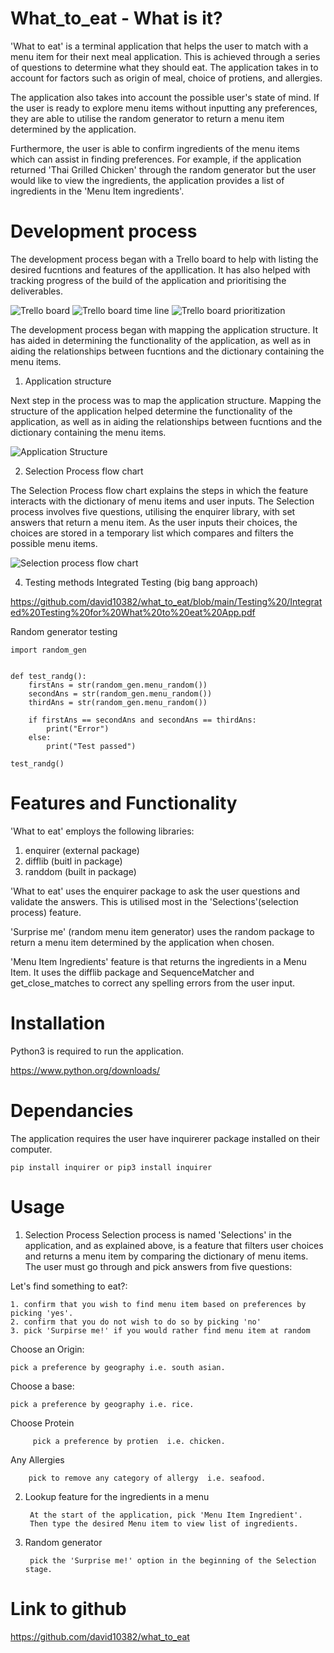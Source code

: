 # What_to_eat - What is it?

'What to eat' is a terminal application that helps the user to match with a menu item for their next meal application. This is achieved through a series of questions to determine what they should eat. The application takes in to account for factors such as origin of meal, choice of protiens, and allergies. 

The application also takes into account the possible user's state of mind. If the user is ready to explore menu items without inputting any preferences, they are able to utilise the random generator to return a menu item determined by the application. 

Furthermore, the user is able to confirm ingredients of the menu items which can assist in finding preferences. For example, if the application returned 'Thai Grilled Chicken' through the random generator but the user would like to view the ingredients, the application provides a list of ingredients in the 'Menu Item ingredients'. 


# Development process

The development process began with a Trello board to help with listing the desired fucntions and features of the appllication. It has also helped with tracking progress of the build of the application and prioritising the deliverables.  
 
 ![Trello board](./images/Trello%20board%20for%20T1A3.png)
 ![Trello board time line](./images/Trello%20board%20time%20line.png)
 ![Trello board prioritization](./images/Trello%20board%20time%20line%20-%20priortisation.png)

The development process began with mapping the application structure. It has aided in determining the functionality of the application, as well as in aiding the relationships between fucntions and the dictionary containing the menu items. 

1. Application structure 

Next step in the process was to map the application structure. Mapping the structure of the application helped determine the functionality of the application, as well as in aiding the relationships between fucntions and the dictionary containing the menu items.

![Application Structure](./images/Application%20Strucutre%20Overview.drawio.png)

2. Selection Process flow chart 

The Selection Process flow chart explains the steps in which the feature interacts with the dictionary of menu items and user inputs. The Selection process involves five questions, utilising the enquirer library, with set answers that return a menu item. As the user inputs their choices, the choices are stored in a temporary list which compares and filters the possible menu items. 

![Selection process flow chart](./images/Selection%20Process%20flow%20chart.drawio.png)

4. Testing methods 
Integrated Testing (big bang approach)

https://github.com/david10382/what_to_eat/blob/main/Testing%20/Integrated%20Testing%20for%20What%20to%20eat%20App.pdf

Random generator testing 

```
import random_gen


def test_randg():
    firstAns = str(random_gen.menu_random())
    secondAns = str(random_gen.menu_random())
    thirdAns = str(random_gen.menu_random())
    
    if firstAns == secondAns and secondAns == thirdAns:
        print("Error")
    else:
        print("Test passed")

test_randg()
```

# Features and Functionality 
'What to eat' employs the following libraries:
1. enquirer (external package)
2. difflib (buitl in package)
3. randdom (built in package)

'What to eat' uses the enquirer package to ask the user questions and validate the answers. This is utilised most in the 'Selections'(selection process) feature. 

'Surprise me' (random menu item generator) uses the random package to return a menu item determined by the application when chosen.

'Menu Item Ingredients' feature is that returns the ingredients in a Menu Item. It uses the difflib package and SequenceMatcher and get_close_matches to correct any spelling errors from the user input.



# Installation

Python3 is required to run the application.

https://www.python.org/downloads/

# Dependancies

The application requires the user have  inquirerer package installed on their computer. 

``` pip install inquirer or pip3 install inquirer ```



# Usage

1. Selection Process 
    Selection process is named 'Selections' in the application, and as explained above, is a feature that filters user choices and returns a menu item by comparing the dictionary of menu items. The user must go through and pick answers from five questions:

Let's find something to eat?:

    1. confirm that you wish to find menu item based on preferences by picking 'yes'.
    2. confirm that you do not wish to do so by picking 'no'
    3. pick 'Surpirse me!' if you would rather find menu item at random

Choose an Origin:
         
    pick a preference by geography i.e. south asian.

Choose a base:
         
    pick a preference by geography i.e. rice.

Choose Protein

         pick a preference by protien  i.e. chicken.

Any Allergies

        pick to remove any category of allergy  i.e. seafood.

2. Lookup feature for the ingredients in a menu 

        At the start of the application, pick 'Menu Item Ingredient'.
        Then type the desired Menu item to view list of ingredients.

3. Random generator 

        pick the 'Surprise me!' option in the beginning of the Selection stage.

# Link to github 

https://github.com/david10382/what_to_eat